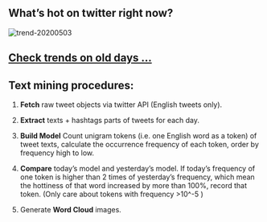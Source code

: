 ## What’s hot on twitter right now?

![trend-20200503][wordcloud]

[wordcloud]: https://raw.githubusercontent.com/xdqc/tweet-trend-everyday/master/word-cloud/trend-20200503.png?token=AF5V4P7ADR6KQBZ4CEDTNIK6AXRMU "trend-20200503"

## [Check trends on old days ...](https://github.com/xdqc/tweet-trend-everyday/tree/master/word-cloud)

## Text mining procedures:

1. **Fetch** raw tweet objects via twitter API (English tweets only).

2. **Extract** texts + hashtags parts of tweets for each day.

3. **Build Model** Count unigram tokens (i.e. one English word as a token) of tweet texts, calculate the occurrence frequency of each token, order by frequency high to low.

4. **Compare** today’s model and yesterday’s model. If today’s frequency of one token is higher than 2 times of yesterday’s frequency, which mean the hottiness of that word increased by more than 100%, record that token. (Only care about tokens with frequency >10^-5 )

5. Generate **Word Cloud** images.
